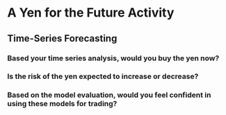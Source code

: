 # A Yen for the Future Activity

## Time-Series Forecasting

  ### Based your time series analysis, would you buy the yen now?


  ### Is the risk of the yen expected to increase or decrease?


  ### Based on the model evaluation, would you feel confident in using these models for trading?

  
